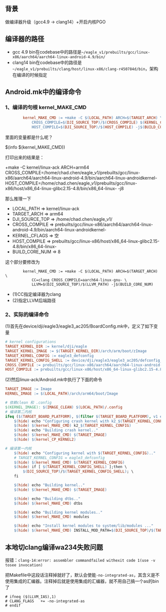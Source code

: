 ## 背景
做编译器升级（gcc4.9 -> clang14）+开启内核PGO

## 编译器的路径
* gcc 4.9 bin在codebase中的路径是`~/eagle_v1/prebuilts/gcc/linux-x86/aarch64/aarch64-linux-android-4.9/bin/`
* clang14 bin在codebase中的路径是`~/eagle_v1/prebuilts/clang/host/linux-x86/clang-r450784d/bin`，架构在编译的时候指定


## Android.mk中的编译命令
### 1、编译的句根 kernel_MAKE_CMD
```Android.mk
		kernel_MAKE_CMD := +make -C $(LOCAL_PATH) ARCH=$(TARGET_ARCH) \
			CROSS_COMPILE=$(DJI_SOURCE_TOP)/$(CROSS_COMPILE) $(KERNEL_CFLAGS) \
			HOST_COMPILE=$(DJI_SOURCE_TOP)/$(HOST_COMPILE) -j$(BUILD_CORE_NUM)
```

里面的变量都是什么呢？

$(info $(kernel_MAKE_CMD))

打印出来的结果是：

+make -C kernel/linux-ack ARCH=arm64 CROSS_COMPILE=/home/chad.chen/eagle_v1/prebuilts/gcc/linux-x86/aarch64/aarch64-linux-android-4.9/bin/aarch64-linux-androidkernel-  HOST_COMPILE=/home/chad.chen/eagle_v1/prebuilts/gcc/linux-x86/host/x86_64-linux-glibc2.15-4.8/bin/x86_64-linux- -j8

那么推理一下
* LOCAL_PATH => kernel/linux-ack
* TARGET_ARCH => arm64
* DJI_SOURCE_TOP => /home/chad.chen/eagle_v1/
* CROSS_COMPILE => prebuilts/gcc/linux-x86/aarch64/aarch64-linux-android-4.9/bin/aarch64-linux-androidkernel-
* KERNEL_CFLAGS => 空
* HOST_COMPILE => prebuilts/gcc/linux-x86/host/x86_64-linux-glibc2.15-4.8/bin/x86_64-linux-
* BUILD_CORE_NUM => 8


这个部分要修改为
```
		kernel_MAKE_CMD := +make -C $(LOCAL_PATH) ARCH=$(TARGET_ARCH) \
			CC=clang CROSS_COMPILE=aarch64-linux-gnu- \
			LLVM=$(DJI_SOURCE_TOP)/$(LLVM_PATH) -j$(BUILD_CORE_NUM)
```

* (1)CC指定编译器为clang
* (2)指定LLVM后端路径


### 2、实际的编译命令
(1)首先在device/dji/eagle3/eagle3_ac205/BoardConfig.mk中，定义了如下变量
```Makefile
# kernel configurations
TARGET_KERNEL_DIR := kernel/dji/eagle
TARGET_KERNEL_IMAGE := $(TARGET_KERNEL_DIR)/arch/arm/boot/zImage
TARGET_KERNEL_CONFIG := eagle3_defconfig
TARGET_KERNEL_CONFIG_SHELL := device/dji/eagle3/eagle3_ac205/defconfig_shell.sh
CROSS_COMPILE := prebuilts/gcc/linux-x86/aarch64/aarch64-linux-android-4.9/bin/aarch64-linux-androidkernel-
HOST_COMPILE := prebuilts/gcc/linux-x86/host/x86_64-linux-glibc2.15-4.8/bin/x86_64-linux-
```

(2)然后linux-ack/Android.mk中执行了下面的命令
```Makefile
TARGET_IMAGE := Image
KERNEL_IMAGE := $(LOCAL_PATH)/arch/arm64/boot/Image

# 依赖clean 和 .config
$(KERNEL_IMAGE): $(IMAGE_CLEAN) $(LOCAL_PATH)/.config
# 编译第二内核
ifeq ($(TARGET_BOARD_PLATFORM), $(filter $(TARGET_BOARD_PLATFORM), v1 eagle2 e3t eagle3))
	$(hide) echo "Configuring crash kernel with k2_$(TARGET_KERNEL_CONFIG).."
	$(hide) $(kernel_MAKE_CMD) k2_$(TARGET_KERNEL_CONFIG)
	$(hide) echo "Building crash kernel.."
	$(hide) $(kernel_MAKE_CMD) $(TARGET_IMAGE)
	$(hide) $(kernel_CP_KERNEL2)

# 编译第一内核
	$(hide) echo "Configuring kernel with $(TARGET_KERNEL_CONFIG).."
    # TARGET_KERNEL_CONFIG = eagle3_defconfig
	$(hide) $(kernel_MAKE_CMD) $(TARGET_KERNEL_CONFIG)
	$(hide) if [ $(TARGET_KERNEL_CONFIG_SHELL) ];then \
		$(DJI_SOURCE_TOP)/$(TARGET_KERNEL_CONFIG_SHELL); \
	fi

	$(hide) echo "Building kernel.."
	$(hide) $(kernel_MAKE_CMD) $(TARGET_IMAGE)

	$(hide) echo "Building dtbs.."
	$(hide) $(kernel_MAKE_CMD) dtbs

	$(hide) echo "Building kernel modules.."
	$(hide) $(kernel_MAKE_CMD) modules

	$(hide) echo "Install kernel modules to system/lib/modules ..."
	$(hide) $(kernel_MAKE_CMD) INSTALL_MOD_PATH=$(DJI_SOURCE_TOP)/$(TARGET_OUT) modules_install
```


## 本地切clang编译wa234失败问题
报错：`clang-14:error: assembler commandfailed withexit code 1(use -v tosee invocation)`

把Makefile中这段话注释掉就好了，默认会使能`-no-integrated-as`，其含义是不使用集成的汇编器。注释掉后就是使用集成的汇编器，就不用自己搞一个as的bin了
```
# ifneq ($(LLVM_IAS),1)
# CLANG_FLAGS	+= -no-integrated-as
# endif
```














